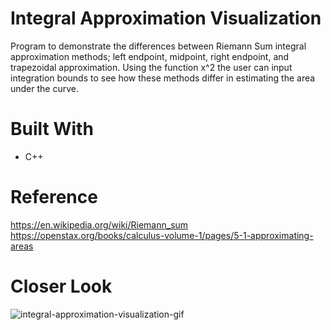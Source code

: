 # Integral Approximation Visualization
Program to demonstrate the differences between Riemann Sum integral approximation methods; left endpoint, midpoint, right endpoint, and trapezoidal approximation. Using the function x^2 the user can input integration bounds to see how these methods differ in estimating the area under the curve.

# Built With
* C++

# Reference
https://en.wikipedia.org/wiki/Riemann_sum
https://openstax.org/books/calculus-volume-1/pages/5-1-approximating-areas

# Closer Look
![integral-approximation-visualization-gif](https://github.com/RobertxPearce/Integral-Approximation-Visualization/assets/102342225/2f1402e2-0955-4814-b601-69f31998f008)
